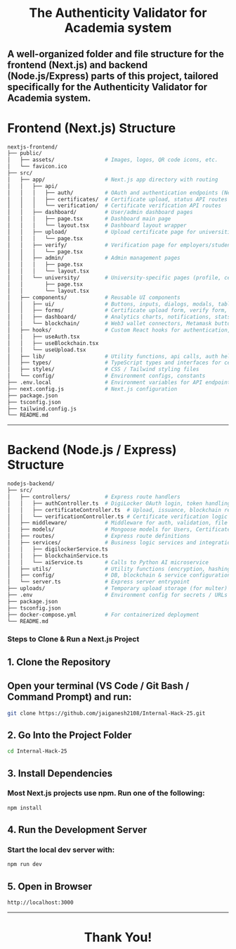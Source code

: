 <h1 align="center"> The Authenticity Validator for Academia system </h1>

## A well-organized folder and file structure for the frontend (Next.js) and backend     (Node.js/Express) parts of this project, tailored specifically for the Authenticity Validator for Academia system.

# Frontend (Next.js) Structure

```bash
nextjs-frontend/
├── public/
│   ├── assets/                # Images, logos, QR code icons, etc.
│   └── favicon.ico
├── src/
│   ├── app/                   # Next.js app directory with routing
│   │   ├── api/
│   │   │   ├── auth/          # OAuth and authentication endpoints (Next.js API routes)
│   │   │   ├── certificates/  # Certificate upload, status API routes
│   │   │   └── verification/  # Certificate verification API routes
│   │   ├── dashboard/         # User/admin dashboard pages
│   │   │   ├── page.tsx       # Dashboard main page
│   │   │   └── layout.tsx     # Dashboard layout wrapper
│   │   ├── upload/            # Upload certificate page for universities
│   │   │   └── page.tsx
│   │   ├── verify/            # Verification page for employers/students
│   │   │   └── page.tsx
│   │   ├── admin/             # Admin management pages
│   │   │   ├── page.tsx
│   │   │   └── layout.tsx
│   │   └── university/        # University-specific pages (profile, certificate status)
│   │       ├── page.tsx
│   │       └── layout.tsx
│   ├── components/            # Reusable UI components
│   │   ├── ui/                # Buttons, inputs, dialogs, modals, tables
│   │   ├── forms/             # Certificate upload form, verify form, login form
│   │   ├── dashboard/         # Analytics charts, notifications, stats cards
│   │   └── blockchain/        # Web3 wallet connectors, Metamask buttons
│   ├── hooks/                 # Custom React hooks for authentication, blockchain, data fetching
│   │   ├── useAuth.tsx
│   │   ├── useBlockchain.tsx
│   │   └── useUpload.tsx
│   ├── lib/                   # Utility functions, api calls, auth helpers
│   ├── types/                 # TypeScript types and interfaces for certificates, users, blockchain data
│   ├── styles/                # CSS / Tailwind styling files
│   └── config/                # Environment configs, constants
├── .env.local                 # Environment variables for API endpoints, keys
├── next.config.js             # Next.js configuration
├── package.json
├── tsconfig.json
├── tailwind.config.js
└── README.md
```

---

# Backend (Node.js / Express) Structure

```bash 
nodejs-backend/
├── src/
│   ├── controllers/           # Express route handlers
│   │   ├── authController.ts  # DigiLocker OAuth login, token handling
│   │   ├── certificateController.ts  # Upload, issuance, blockchain registration
│   │   └── verificationController.ts # Certificate verification logic
│   ├── middleware/            # Middleware for auth, validation, file uploads
│   ├── models/                # Mongoose models for Users, Certificates, Institutions
│   ├── routes/                # Express route definitions
│   ├── services/              # Business logic services and integrations
│   │   ├── digilockerService.ts
│   │   ├── blockchainService.ts
│   │   └── aiService.ts       # Calls to Python AI microservice
│   ├── utils/                 # Utility functions (encryption, hashing, logger)
│   ├── config/                # DB, blockchain & service configuration files
│   └── server.ts              # Express server entrypoint
├── uploads/                   # Temporary upload storage (for multer)
├── .env                       # Environment config for secrets / URLs
├── package.json
├── tsconfig.json
├── docker-compose.yml         # For containerized deployment
└── README.md
```

### Steps to Clone & Run a Next.js Project
## 1. Clone the Repository

## Open your terminal (VS Code / Git Bash / Command Prompt) and run:
```bash
git clone https://github.com/jaiganesh2108/Internal-Hack-25.git
```

## 2. Go Into the Project Folder
```bash
cd Internal-Hack-25
```

## 3. Install Dependencies
### Most Next.js projects use npm. Run one of the following:
```bash
npm install
```

## 4. Run the Development Server
### Start the local dev server with:
```bash
npm run dev
```

## 5. Open in Browser
```bash
http://localhost:3000
```

---

<h1 align="center"> Thank You! </h1>
